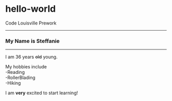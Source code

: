 # hello-world
Code Louisville Prework
***
### My Name is Steffanie
***
I am 36 years ~~old~~ young.

My hobbies include   
  -Reading  
  -RollerBlading  
  -Hiking  

  I am **very** excited to start learning! 
